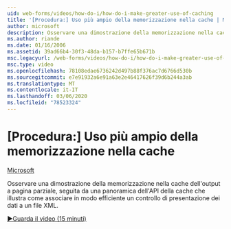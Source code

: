 ```yaml
---
uid: web-forms/videos/how-do-i/how-do-i-make-greater-use-of-caching
title: '[Procedura:] Uso più ampio della memorizzazione nella cache | Microsoft Docs'
author: microsoft
description: Osservare una dimostrazione della memorizzazione nella cache dell'output a pagina parziale, seguita da una panoramica dell'API della cache che illustra come associare in modo efficiente una presentazione dei dati...
ms.author: riande
ms.date: 01/16/2006
ms.assetid: 39ad66b4-30f3-48da-b157-b7ffe65b671b
msc.legacyurl: /web-forms/videos/how-do-i/how-do-i-make-greater-use-of-caching
msc.type: video
ms.openlocfilehash: 78108edae6736242d497b88f376ac7d6766d530b
ms.sourcegitcommit: e7e91932a6e91a63e2e46417626f39d6b244a3ab
ms.translationtype: MT
ms.contentlocale: it-IT
ms.lasthandoff: 03/06/2020
ms.locfileid: "78523324"
---
```

# <a name="how-do-i-make-greater-use-of-caching"></a>[Procedura:] Uso più ampio della memorizzazione nella cache

[Microsoft](https://github.com/microsoft)

Osservare una dimostrazione della memorizzazione nella cache dell'output a pagina parziale, seguita da una panoramica dell'API della cache che illustra come associare in modo efficiente un controllo di presentazione dei dati a un file XML.

[&#9654;Guarda il video (15 minuti)](https://channel9.msdn.com/Blogs/ASP-NET-Site-Videos/how-do-i-make-greater-use-of-caching)
